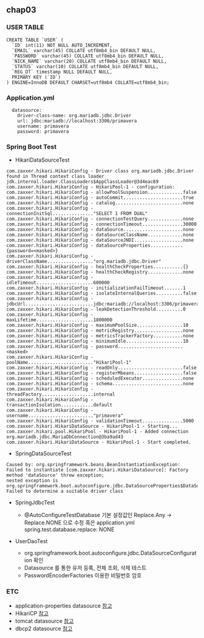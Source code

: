 ## chap03

### USER TABLE
```
CREATE TABLE `USER` (
  `ID` int(11) NOT NULL AUTO_INCREMENT,
  `EMAIL` varchar(45) COLLATE utf8mb4_bin DEFAULT NULL,
  `PASSWORD` varchar(45) COLLATE utf8mb4_bin DEFAULT NULL,
  `NICK_NAME` varchar(20) COLLATE utf8mb4_bin DEFAULT NULL,
  `STATUS` varchar(10) COLLATE utf8mb4_bin DEFAULT NULL,
  `REG_DT` timestamp NULL DEFAULT NULL,
  PRIMARY KEY (`ID`)
) ENGINE=InnoDB DEFAULT CHARSET=utf8mb4 COLLATE=utf8mb4_bin;
```

### Application.yml
```
  datasource:
    driver-class-name: org.mariadb.jdbc.Driver
    url: jdbc:mariadb://localhost:3306/primavera
    username: primavera
    password: primavera
```

### Spring Boot Test
* HikariDataSourceTest
```
com.zaxxer.hikari.HikariConfig - Driver class org.mariadb.jdbc.Driver found in Thread context class loader jdk.internal.loader.ClassLoaders$AppClassLoader@3d4eac69
com.zaxxer.hikari.HikariConfig - HikariPool-1 - configuration:
com.zaxxer.hikari.HikariConfig - allowPoolSuspension.............false
com.zaxxer.hikari.HikariConfig - autoCommit......................true
com.zaxxer.hikari.HikariConfig - catalog.........................none
com.zaxxer.hikari.HikariConfig - connectionInitSql..............."SELECT 1 FROM DUAL"
com.zaxxer.hikari.HikariConfig - connectionTestQuery.............none
com.zaxxer.hikari.HikariConfig - connectionTimeout...............30000
com.zaxxer.hikari.HikariConfig - dataSource......................none
com.zaxxer.hikari.HikariConfig - dataSourceClassName.............none
com.zaxxer.hikari.HikariConfig - dataSourceJNDI..................none
com.zaxxer.hikari.HikariConfig - dataSourceProperties............{password=<masked>}
com.zaxxer.hikari.HikariConfig - driverClassName................."org.mariadb.jdbc.Driver"
com.zaxxer.hikari.HikariConfig - healthCheckProperties...........{}
com.zaxxer.hikari.HikariConfig - healthCheckRegistry.............none
com.zaxxer.hikari.HikariConfig - idleTimeout.....................600000
com.zaxxer.hikari.HikariConfig - initializationFailTimeout.......1
com.zaxxer.hikari.HikariConfig - isolateInternalQueries..........false
com.zaxxer.hikari.HikariConfig - jdbcUrl.........................jdbc:mariadb://localhost:3306/primavera
com.zaxxer.hikari.HikariConfig - leakDetectionThreshold..........0
com.zaxxer.hikari.HikariConfig - maxLifetime.....................1800000
com.zaxxer.hikari.HikariConfig - maximumPoolSize.................10
com.zaxxer.hikari.HikariConfig - metricRegistry..................none
com.zaxxer.hikari.HikariConfig - metricsTrackerFactory...........none
com.zaxxer.hikari.HikariConfig - minimumIdle.....................10
com.zaxxer.hikari.HikariConfig - password........................<masked>
com.zaxxer.hikari.HikariConfig - poolName........................"HikariPool-1"
com.zaxxer.hikari.HikariConfig - readOnly........................false
com.zaxxer.hikari.HikariConfig - registerMbeans..................false
com.zaxxer.hikari.HikariConfig - scheduledExecutor...............none
com.zaxxer.hikari.HikariConfig - schema..........................none
com.zaxxer.hikari.HikariConfig - threadFactory...................internal
com.zaxxer.hikari.HikariConfig - transactionIsolation............default
com.zaxxer.hikari.HikariConfig - username........................"primavera"
com.zaxxer.hikari.HikariConfig - validationTimeout...............5000
com.zaxxer.hikari.HikariDataSource - HikariPool-1 - Starting...
com.zaxxer.hikari.pool.HikariPool - HikariPool-1 - Added connection org.mariadb.jdbc.MariaDbConnection@3ba9ad43
com.zaxxer.hikari.HikariDataSource - HikariPool-1 - Start completed.
```

* SpringDataSourceTest
```
Caused by: org.springframework.beans.BeanInstantiationException: 
Failed to instantiate [com.zaxxer.hikari.HikariDataSource]: Factory method 'dataSource' threw exception; 
nested exception is org.springframework.boot.autoconfigure.jdbc.DataSourceProperties$DataSourceBeanCreationException: Failed to determine a suitable driver class
```
* SpringJdbcTest
  * @AutoConfigureTestDatabase 기본 설정값인 Replace.Any -> Replace.NONE 으로 수정 혹은 application.yml spring.test.database.replace: NONE

* UserDaoTest
  * org.springframework.boot.autoconfigure.jdbc.DataSourceConfiguration 확인
  * Datasource 를 통한 유저 등록, 전체 조회, 삭제 테스트
  * PasswordEncoderFactories 이용한 비밀번호 암호

### ETC
* application-properties datasource [참고](https://docs.spring.io/spring-boot/docs/current/reference/html/common-application-properties.html)
* HikariCP [참고](https://github.com/brettwooldridge/HikariCP)
* tomcat datasource [참고](https://tomcat.apache.org/tomcat-9.0-doc/jdbc-pool.html)
* dbcp2 datasource [참고](https://commons.apache.org/proper/commons-dbcp/)